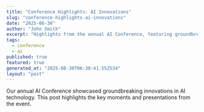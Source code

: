 ```yaml
---
title: "Conference Highlights: AI Innovations"
slug: "conference-highlights-ai-innovations"
date: "2025-06-30"
author: "John Smith"
excerpt: "Highlights from the annual AI Conference, featuring groundbreaking innovations."
tags:
  - conference
  - ai
published: true
featured: true
generated_at: "2025-08-30T06:30:41.552534"
layout: "post"
---
```


Our annual AI Conference showcased groundbreaking innovations in AI technology. This post highlights the key moments and presentations from the event.